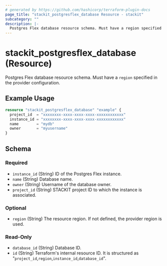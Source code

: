 ```yaml
---
# generated by https://github.com/hashicorp/terraform-plugin-docs
page_title: "stackit_postgresflex_database Resource - stackit"
subcategory: ""
description: |-
  Postgres Flex database resource schema. Must have a region specified in the provider configuration.
---
```


# stackit_postgresflex_database (Resource)

Postgres Flex database resource schema. Must have a `region` specified in the provider configuration.

## Example Usage

```terraform
resource "stackit_postgresflex_database" "example" {
  project_id  = "xxxxxxxx-xxxx-xxxx-xxxx-xxxxxxxxxxxx"
  instance_id = "xxxxxxxx-xxxx-xxxx-xxxx-xxxxxxxxxxxx"
  name        = "mydb"
  owner       = "myusername"
}
```

<!-- schema generated by tfplugindocs -->
## Schema

### Required

- `instance_id` (String) ID of the Postgres Flex instance.
- `name` (String) Database name.
- `owner` (String) Username of the database owner.
- `project_id` (String) STACKIT project ID to which the instance is associated.

### Optional

- `region` (String) The resource region. If not defined, the provider region is used.

### Read-Only

- `database_id` (String) Database ID.
- `id` (String) Terraform's internal resource ID. It is structured as "`project_id`,`region`,`instance_id`,`database_id`".
